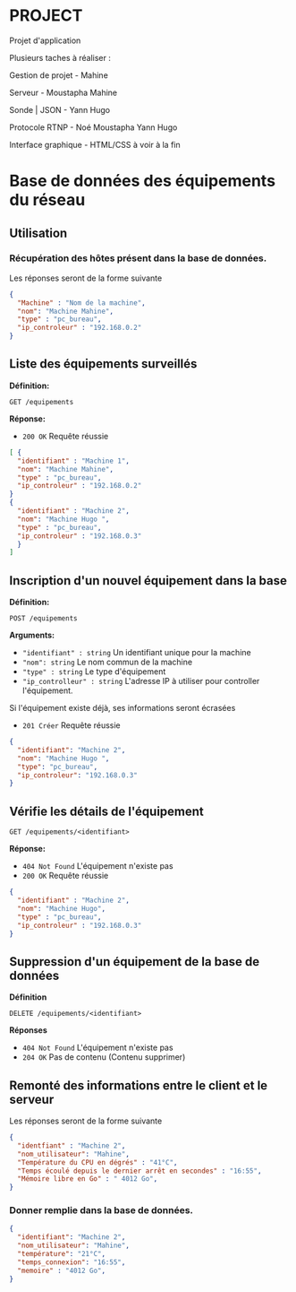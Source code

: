# PROJECT
Projet d'application

Plusieurs taches à réaliser :

Gestion de projet - Mahine 

Serveur - Moustapha Mahine

Sonde | JSON  - Yann Hugo

Protocole RTNP  - Noé Moustapha Yann Hugo

Interface graphique - HTML/CSS à voir à la fin
# Base de données des équipements du réseau

## Utilisation
### Récupération des hôtes présent dans la base de données.
Les réponses seront de la forme suivante

```JSON
{
  "Machine" : "Nom de la machine",
  "nom": "Machine Mahine",
  "type" : "pc_bureau",
  "ip_controleur" : "192.168.0.2"
}
```  
## Liste des équipements surveillés
**Définition:**

`GET /equipements`

**Réponse:**

- `200 OK`  Requête réussie

```JSON
[ {
  "identifiant" : "Machine 1",
  "nom": "Machine Mahine",
  "type" : "pc_bureau",
  "ip_controleur" : "192.168.0.2"
}
{
  "identifiant" : "Machine 2",
  "nom": "Machine Hugo ",
  "type" : "pc_bureau",
  "ip_controleur" : "192.168.0.3"
  }
]
```
## Inscription d'un nouvel équipement dans la base
**Définition:**

`POST /equipements`

**Arguments:**

- `"identifiant" : string`  Un identifiant unique pour la machine
- `"nom": string`  Le nom commun de la machine
- `"type" : string`  Le type d'équipement
- `"ip_controlleur" : string`  L'adresse IP à utiliser pour controller l'équipement.

Si l'équipement existe déjà, ses informations seront écrasées

- `201 Créer`  Requête réussie

```JSON
{
  "identifiant": "Machine 2",
  "nom": "Machine Hugo ",
  "type": "pc_bureau",
  "ip_controleur": "192.168.0.3"
}
```

## Vérifie les détails de l'équipement

`GET /equipements/<identifiant>`

**Réponse:**

- `404 Not Found`  L'équipement n'existe pas
- `200 OK`  Requête réussie

```JSON
{
  "identifiant" : "Machine 2",
  "nom": "Machine Hugo",
  "type" : "pc_bureau",
  "ip_controleur" : "192.168.0.3"
}
```
## Suppression d'un équipement de la base de données

**Définition**

`DELETE /equipements/<identifiant>`

**Réponses**

- `404 Not Found`  L'équipement n'existe pas
- `204 OK` Pas de contenu (Contenu supprimer)

## Remonté des informations entre le client et le serveur
Les réponses seront de la forme suivante

```JSON
{
  "identfiant" : "Machine 2",
  "nom_utilisateur": "Mahine",
  "Température du CPU en dégrés" : "41°C",
  "Temps écoulé depuis le dernier arrêt en secondes" : "16:55",
  "Mémoire libre en Go" : " 4012 Go",
}
```  
### Donner remplie dans la base de données.
```JSON
{
  "identifiant": "Machine 2",
  "nom_utilisateur": "Mahine",
  "température": "21°C",
  "temps_connexion": "16:55",
  "memoire" : "4012 Go",
}
```
